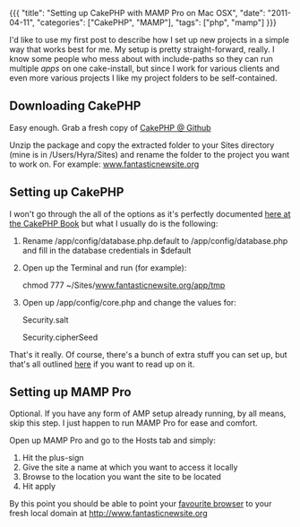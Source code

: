 {{{
  "title": "Setting up CakePHP with MAMP Pro on Mac OSX",
  "date": "2011-04-11",
  "categories": ["CakePHP", "MAMP"],
  "tags": ["php", "mamp"]
}}}

I'd like to use my first post to describe how I set up new projects in a simple way that works best for me. My setup is pretty straight-forward, really. I know some people who mess about with include-paths so they can run multiple *apps* on one cake-install, but since I work for various clients and even more various projects I like my project folders to be self-contained.

## Downloading CakePHP

Easy enough. Grab a fresh copy of [CakePHP @ Github][1]

Unzip the package and copy the extracted folder to your Sites directory (mine is in /Users/Hyra/Sites) and rename the folder to the project you want to work on. For example: www.fantasticnewsite.org

## Setting up CakePHP

I won't go through the all of the options as it's perfectly documented [here at the CakePHP Book][2] but what I usually do is the following:

1.  Rename /app/config/database.php.default to /app/config/database.php and fill in the database credentials in $default
2.  Open up the Terminal and run (for example):

    chmod 777 ~/Sites/www.fantasticnewsite.org/app/tmp

3.  Open up /app/config/core.php and change the values for:

    Security.salt

    Security.cipherSeed

That's it really. Of course, there's a bunch of extra stuff you can set up, but that's all outlined [here][3] if you want to read up on it.

## Setting up MAMP Pro

Optional. If you have any form of AMP setup already running, by all means, skip this step. I just happen to run MAMP Pro for ease and comfort.

Open up MAMP Pro and go to the Hosts tab and simply:

1.  Hit the plus-sign
2.  Give the site a name at which you want to access it locally
3.  Browse to the location you want the site to be located
4.  Hit apply

By this point you should be able to point your [favourite browser][4] to your fresh local domain at http://www.fantasticnewsite.org

 [1]: https://github.com/cakephp/cakephp/downloads
 [2]: http://book.cakephp.org/#!/view/912/Installation "The Manual :: 1.3 Collection"
 [3]: http://book.cakephp.org/#!/view/915/Advanced-Installation "The Manual :: 1.3 Collection"
 [4]: http://www.mozilla.com/en-US/firefox/new/ "Mozilla | Firefox web browser & Thunderbird email client"

